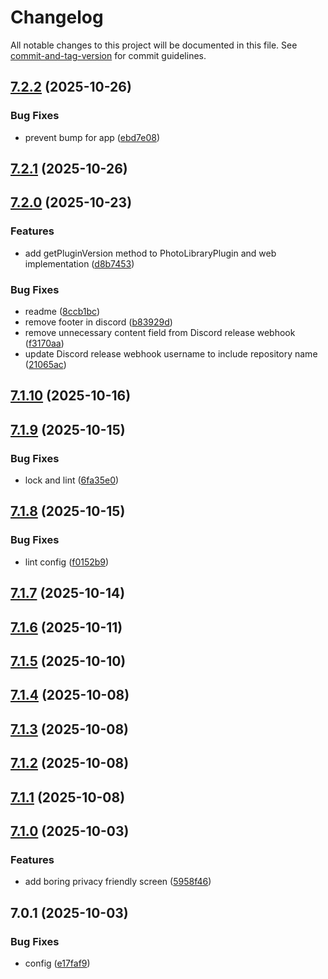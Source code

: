 # Changelog

All notable changes to this project will be documented in this file. See [commit-and-tag-version](https://github.com/absolute-version/commit-and-tag-version) for commit guidelines.

## [7.2.2](https://github.com/Cap-go/capacitor-photo-library/compare/7.2.1...7.2.2) (2025-10-26)


### Bug Fixes

* prevent bump for app ([ebd7e08](https://github.com/Cap-go/capacitor-photo-library/commit/ebd7e08a40fd1d5661028c3b5d3e6e6eefd9f996))

## [7.2.1](https://github.com/Cap-go/capacitor-photo-library/compare/7.2.0...7.2.1) (2025-10-26)

## [7.2.0](https://github.com/Cap-go/capacitor-photo-library/compare/7.1.10...7.2.0) (2025-10-23)


### Features

* add getPluginVersion method to PhotoLibraryPlugin and web implementation ([d8b7453](https://github.com/Cap-go/capacitor-photo-library/commit/d8b74530b9e251c11297e4b5dfd5a3737ecd3c1d))


### Bug Fixes

* readme ([8ccb1bc](https://github.com/Cap-go/capacitor-photo-library/commit/8ccb1bc613e3f15e2ade9f0af5e2d99a24e5e6a6))
* remove footer in discord ([b83929d](https://github.com/Cap-go/capacitor-photo-library/commit/b83929dcd78563e18fcf8c21f159d5b296d9a30c))
* remove unnecessary content field from Discord release webhook ([f3170aa](https://github.com/Cap-go/capacitor-photo-library/commit/f3170aa7a4f27421a4cd54400bc5d17d1ea0240a))
* update Discord release webhook username to include repository name ([21065ac](https://github.com/Cap-go/capacitor-photo-library/commit/21065ac30a069db9fcf9fb00038c2715e909fea5))

## [7.1.10](https://github.com/Cap-go/capacitor-photo-library/compare/7.1.9...7.1.10) (2025-10-16)

## [7.1.9](https://github.com/Cap-go/capacitor-photo-library/compare/7.1.8...7.1.9) (2025-10-15)


### Bug Fixes

* lock and lint ([6fa35e0](https://github.com/Cap-go/capacitor-photo-library/commit/6fa35e040fd4f2add599bc65a9f2e16eefc59029))

## [7.1.8](https://github.com/Cap-go/capacitor-photo-library/compare/7.1.7...7.1.8) (2025-10-15)


### Bug Fixes

* lint config ([f0152b9](https://github.com/Cap-go/capacitor-photo-library/commit/f0152b9c4066b98dc3e39fd0dd9d0a1b5ec55bae))

## [7.1.7](https://github.com/Cap-go/capacitor-photo-library/compare/7.1.6...7.1.7) (2025-10-14)

## [7.1.6](https://github.com/Cap-go/capacitor-photo-library/compare/7.1.5...7.1.6) (2025-10-11)

## [7.1.5](https://github.com/Cap-go/capacitor-photo-library/compare/7.1.4...7.1.5) (2025-10-10)

## [7.1.4](https://github.com/Cap-go/capacitor-photo-library/compare/7.1.3...7.1.4) (2025-10-08)

## [7.1.3](https://github.com/Cap-go/capacitor-photo-library/compare/7.1.2...7.1.3) (2025-10-08)

## [7.1.2](https://github.com/Cap-go/capacitor-photo-library/compare/7.1.1...7.1.2) (2025-10-08)

## [7.1.1](https://github.com/Cap-go/capacitor-photo-library/compare/7.1.0...7.1.1) (2025-10-08)

## [7.1.0](https://github.com/Cap-go/capacitor-photo-library/compare/7.0.1...7.1.0) (2025-10-03)


### Features

* add boring privacy friendly screen ([5958f46](https://github.com/Cap-go/capacitor-photo-library/commit/5958f46a3a487e430647d38554e5e227d4c2fd5b))

## 7.0.1 (2025-10-03)


### Bug Fixes

* config ([e17faf9](https://github.com/Cap-go/capacitor-photo-library/commit/e17faf9a39949a4a8736bbecf2ff99923d21cf3f))
